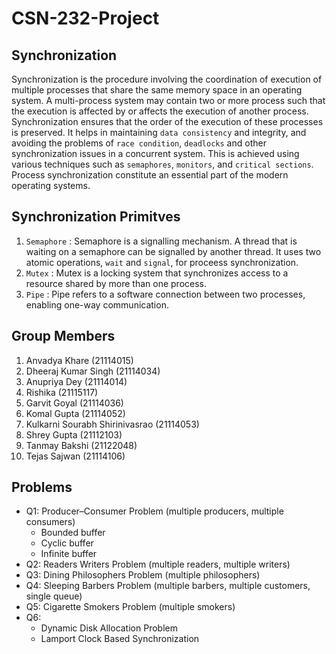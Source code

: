 # CSN-232-Project

## Synchronization
Synchronization is the procedure involving the coordination of execution of multiple processes that share the same memory space in an operating system. A multi-process system may contain two or more process such that the execution is affected by or affects the execution of another process. Synchronization ensures that the order of the execution of these processes is preserved. It helps in maintaining `data consistency` and integrity, and avoiding the problems of `race condition`, `deadlocks` and other synchronization issues in a concurrent system. This is achieved using various techniques such as `semaphores`, `monitors`, and `critical sections`. Process synchronization constitute an essential part of the modern operating systems.

## Synchronization Primitves
1. `Semaphore` : Semaphore is a signalling mechanism. A thread that is waiting on a semaphore can be signalled by another thread. It uses two atomic operations, `wait` and `signal`, for proceess synchronization.
2. `Mutex` : Mutex is a locking system that synchronizes access to a resource shared by more than one process. 
3. `Pipe` : Pipe refers to a software connection between two processes, enabling one-way communication.

## Group Members 
1. Anvadya Khare (21114015)
2. Dheeraj Kumar Singh (21114034)
3. Anupriya Dey (21114014)
4. Rishika (21115117)
5. Garvit Goyal (21114036)
6. Komal Gupta (21114052)
7. Kulkarni Sourabh Shirinivasrao (21114053)
8. Shrey Gupta (21112103)
9. Tanmay Bakshi (21122048)
10. Tejas Sajwan (21114106)

## Problems 
* Q1: Producer–Consumer Problem (multiple producers, multiple consumers) 
  * Bounded buffer 
  * Cyclic buffer 
  * Infinite buffer 
* Q2: Readers Writers Problem (multiple readers, multiple writers) 
* Q3: Dining Philosophers Problem (multiple philosophers) 
* Q4: Sleeping Barbers Problem (multiple barbers, multiple customers, single queue) 
* Q5: Cigarette Smokers Problem (multiple smokers) 
* Q6: 
  * Dynamic Disk Allocation Problem
  * Lamport Clock Based Synchronization
